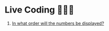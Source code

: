 # Live Coding 🧑🏼‍💻

1. [In what order will the numbers be displayed?](./async-console-log-order.js)
